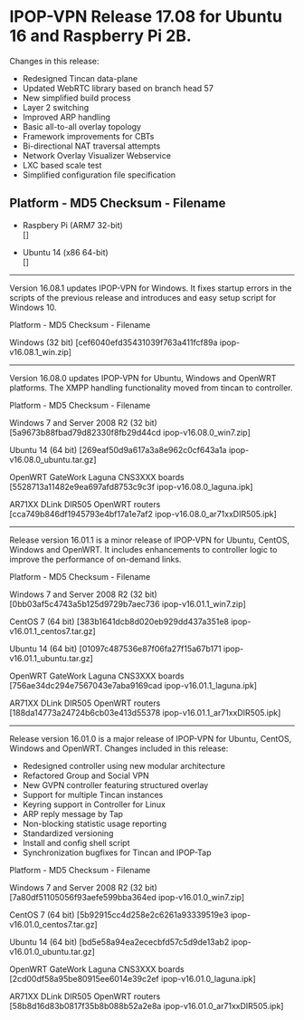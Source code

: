 # IPOP-VPN Release 17.08 for Ubuntu 16 and Raspberry Pi 2B.

Changes in this release:  
- Redesigned Tincan data-plane  
- Updated WebRTC library based on branch head 57  
- New simplified build process  
- Layer 2 switching  
- Improved ARP handling  
- Basic all-to-all overlay topology  
- Framework improvements for CBTs  
- Bi-directional NAT traversal attempts  
- Network Overlay Visualizer Webservice  
- LXC based scale test 
- Simplified configuration file specification


## Platform - MD5 Checksum - Filename
- Raspbery Pi (ARM7 32-bit)  
[]

- Ubuntu 14 (x86 64-bit)  
[]

------------------------------------------------------------------------------------------------------

Version 16.08.1 updates IPOP-VPN for Windows. It fixes startup errors in the scripts of the previous release and introduces and easy setup script for Windows 10.

Platform - MD5 Checksum - Filename

Windows (32 bit)
[cef6040efd35431039f763a411fcf89a ipop-v16.08.1_win.zip]

------------------------------------------------------------------------------------------------------

Version 16.08.0 updates IPOP-VPN for Ubuntu, Windows and OpenWRT platforms.
The XMPP handling functionality moved from tincan to controller.

Platform - MD5 Checksum - Filename

Windows 7 and Server 2008 R2 (32 bit)
[5a9673b88fbad79d82330f8fb29d44cd ipop-v16.08.0_win7.zip]

Ubuntu 14 (64 bit)
[269eaf50d9a617a3a8e962c0cf643a1a ipop-v16.08.0_ubuntu.tar.gz]

OpenWRT GateWork Laguna CNS3XXX boards
[5528713a11482e9ea697afd8753c9c3f ipop-v16.08.0_laguna.ipk]

AR71XX DLink DIR505 OpenWRT routers
[cca749b846df1945793e4bf17a1e7af2 ipop-v16.08.0_ar71xxDIR505.ipk]

------------------------------------------------------------------------------------------------------

Release version 16.01.1 is a minor release of IPOP-VPN for Ubuntu, CentOS, Windows and OpenWRT.
It includes enhancements to controller logic to improve the performance of on-demand links.

Platform - MD5 Checksum - Filename

Windows 7 and Server 2008 R2 (32 bit)
[0bb03af5c4743a5b125d9729b7aec736 ipop-v16.01.1_win7.zip]

CentOS 7 (64 bit)
[383b1641dcb8d020eb929dd437a351e8 ipop-v16.01.1_centos7.tar.gz]

Ubuntu 14 (64 bit)
[01097c487536e87f06fa27f15a67b171 ipop-v16.01.1_ubuntu.tar.gz]

OpenWRT GateWork Laguna CNS3XXX boards
[756ae34dc294e7567043e7aba9169cad ipop-v16.01.1_laguna.ipk]

AR71XX DLink DIR505 OpenWRT routers
[188da14773a24724b6cb03e413d55378 ipop-v16.01.1_ar71xxDIR505.ipk]

----------------------------------------------------------------------------------------------------------------------------

Release version 16.01.0 is a major release of IPOP-VPN for Ubuntu, CentOS, Windows and OpenWRT.
Changes included in this release:
 - Redesigned controller using new modular architecture
 - Refactored Group and Social VPN
 - New GVPN controller featuring structured overlay
 - Support for multiple Tincan instances
 - Keyring support in Controller for Linux
 - ARP reply message by Tap  
 - Non-blocking statistic usage reporting
 - Standardized versioning
 - Install and config shell script
 - Synchronization bugfixes for Tincan and IPOP-Tap

Platform - MD5 Checksum - Filename

Windows 7 and Server 2008 R2 (32 bit) 
[7a80df51105056f93aefe599bba364ed ipop-v16.01.0_win7.zip]

CentOS 7 (64 bit) 
[5b92915cc4d258e2c6261a93339519e3 ipop-v16.01.0_centos7.tar.gz]

Ubuntu 14 (64 bit) 
[bd5e58a94ea2ececbfd57c5d9de13ab2 ipop-v16.01.0_ubuntu.tar.gz]

OpenWRT GateWork Laguna CNS3XXX boards
[2cd00df58a95be80915ee6014e39c2ef ipop-v16.01.0_laguna.ipk]

AR71XX DLink DIR505 OpenWRT routers
[58b8d16d83b0817f35b8b088b52a2e8a ipop-v16.01.0_ar71xxDIR505.ipk]
